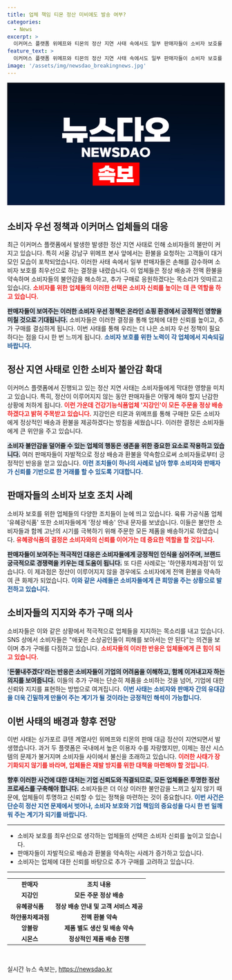 ```yaml
---
title: 업체 책임 티몬 정산 미비에도 발송 여부?
categories:
  - News
excerpt: >
  이커머스 플랫폼 위메프와 티몬의 정산 지연 사태 속에서도 일부 판매자들이 소비자 보호를 위해 정상 배송과 전액 환불을 약속했다. 소비자들은 이러한 결정에 응원의 메시지를 보내며 추가 구매를 통한 지원 의사를 밝혔고, 이목이 집중되고 있다.
feature_text: >
  이커머스 플랫폼 위메프와 티몬의 정산 지연 사태 속에서도 일부 판매자들이 소비자 보호를 위해 정상 배송과 전액 환불을 약속했다. 소비자들은 이러한 결정에 응원의 메시지를 보내며 추가 구매를 통한 지원 의사를 밝혔고, 이목이 집중되고 있다.
image: '/assets/img/newsdao_breakingnews.jpg'
---
```


<p><img src="/assets/img/newsdao_breakingnews.jpg" alt="firstkoreanews 속보" /></p>

<h2 data-ke-size="size26">소비자 우선 정책과 이커머스 업체들의 대응</h2>

<p data-ke-size="size16">최근 이커머스 플랫폼에서 발생한 발생한 정산 지연 사태로 인해 소비자들의 불만이 커지고 있습니다. 특히 서울 강남구 위메프 본사 앞에서는 환불을 요청하는 고객들이 대거 모인 모습이 포착되었습니다. 이러한 사태 속에서 일부 판매자들은 손해를 감수하며 소비자 보호를 최우선으로 하는 결정을 내렸습니다. 이 업체들은 정상 배송과 전액 환불을 약속하며 소비자들의 불안감을 해소하고, 추가 구매로 응원하겠다는 목소리가 잇따르고 있습니다. <b><span style="color: #ee2323;">소비자를 위한 업체들의 이러한 선택은 소비자 신뢰를 높이는 데 큰 역할을 하고 있습니다.</span></b></p>

<p data-ke-size="size16"><b><span style="background-color: #21538527;">판매자들이 보여주는 이러한 소비자 우선 정책은 온라인 쇼핑 환경에서 긍정적인 영향을 미칠 것으로 기대됩니다.</span></b> 소비자들은 이러한 결정을 통해 업체에 대한 신뢰를 높이고, 추가 구매를 결심하게 됩니다. 이번 사태를 통해 우리는 더 나은 소비자 우선 정책이 필요하다는 점을 다시 한 번 느끼게 됩니다. <b><span style="color: #1a5490;">소비자 보호를 위한 노력이 각 업체에서 지속되길 바랍니다.</span></b></p>

<h2 data-ke-size="size26">정산 지연 사태로 인한 소비자 불안감 확대</h2>

<p data-ke-size="size16">이커머스 플랫폼에서 진행되고 있는 정산 지연 사태는 소비자들에게 막대한 영향을 미치고 있습니다. 특히, 정산이 이루어지지 않는 동안 판매자들은 어떻게 해야 할지 난감한 상황에 처하게 됩니다. <b><span style="color: #ee2323;">이런 가운데 건강기능식품업체 '지강인'이 모든 주문을 정상 배송하겠다고 밝혀 주목받고 있습니다.</span></b> 지강인은 티몬과 위메프를 통해 구매한 모든 소비자에게 정상적인 배송과 환불을 제공하겠다는 방침을 세웠습니다. 이러한 결정은 소비자들에게 큰 위안을 주고 있습니다.</p>

<p data-ke-size="size16"><b><span style="background-color: #21538527;">소비자 불안감을 덜어줄 수 있는 업체의 행동은 생존을 위한 중요한 요소로 작용하고 있습니다.</span></b> 여러 판매자들이 자발적으로 정상 배송과 환불을 약속함으로써 소비자들로부터 긍정적인 반응을 얻고 있습니다. <b><span style="color: #1a5490;">이런 조치들이 하나의 사례로 남아 향후 소비자와 판매자가 신뢰를 기반으로 한 거래를 할 수 있도록 기대합니다.</span></b></p>

<h2 data-ke-size="size26">판매자들의 소비자 보호 조치 사례</h2>

<p data-ke-size="size16">소비자 보호를 위한 업체들의 다양한 조치들이 눈에 띄고 있습니다. 육류 가공식품 업체 '유혜광식품' 또한 소비자들에게 '정상 배송' 안내 문자를 보냈습니다. 이들은 불안한 소비자들과 함께 고난의 시기를 극복하기 위해 주문한 모든 제품을 배송하기로 하였습니다. <b><span style="color: #ee2323;">유혜광식품의 결정은 소비자와의 신뢰를 이어가는 데 중요한 역할을 할 것입니다.</span></b></p>

<p data-ke-size="size16"><b><span style="background-color: #21538527;">판매자들이 보여주는 적극적인 대응은 소비자들에게 긍정적인 인식을 심어주며, 브랜드 궁극적으로 경쟁력을 키우는 데 도움이 됩니다.</span></b> 또 다른 사례로는 '하얀풍차제과점'이 있습니다. 이 제과점은 정산이 이루어지지 않을 경우에도 소비자에게 전액 환불을 약속하여 큰 화제가 되었습니다. <b><span style="color: #1a5490;">이와 같은 사례들은 소비자들에게 큰 희망을 주는 상황으로 발전하고 있습니다.</span></b></p>

<h2 data-ke-size="size26">소비자들의 지지와 추가 구매 의사</h2>

<p data-ke-size="size16">소비자들은 이와 같은 상황에서 적극적으로 업체들을 지지하는 목소리를 내고 있습니다. SNS 상에서 소비자들은 "애꿎은 소상공인들이 피해를 보아서는 안 된다"는 의견을 보이며 추가 구매를 다짐하고 있습니다. <b><span style="color: #ee2323;">소비자들의 이러한 반응은 업체들에게 큰 힘이 되고 있습니다.</span></b></p>

<p data-ke-size="size16"><b><span style="background-color: #21538527;">'돈쭐내주겠다'라는 반응은 소비자들이 기업의 어려움을 이해하고, 함께 이겨내고자 하는 의지를 보여줍니다.</span></b> 이들의 추가 구매는 단순히 제품을 소비하는 것을 넘어, 기업에 대한 신뢰와 지지를 표현하는 방법으로 여겨집니다. <b><span style="color: #1a5490;">이번 사태는 소비자와 판매자 간의 유대감을 더욱 긴밀하게 만들어 주는 계기가 될 것이라는 긍정적인 해석이 가능합니다.</span></b></p>

<h2 data-ke-size="size26">이번 사태의 배경과 향후 전망</h2>

<p data-ke-size="size16">이번 사태는 싱가포르 큐텐 계열사인 위메프와 티몬의 판매 대금 정산이 지연되면서 발생했습니다. 과거 두 플랫폼은 국내에서 높은 이용자 수를 자랑했지만, 이제는 정산 시스템의 문제가 불거지며 소비자들 사이에서 불신을 초래하고 있습니다. <b><span style="color: #ee2323;">이러한 사태가 장기화되지 않기를 바라며, 업체들은 재발 방지를 위한 대책을 마련해야 할 것입니다.</span></b></p>

<p data-ke-size="size16"><b><span style="background-color: #21538527;">향후 이러한 사건에 대한 대처는 기업 신뢰도와 직결되므로, 모든 업체들은 투명한 정산 프로세스를 구축해야 합니다.</span></b> 소비자들은 더 이상 이러한 불안감을 느끼고 싶지 않기 때문에, 업체들이 투명하고 신뢰할 수 있는 정책을 마련하는 것이 중요합니다. <b><span style="color: #1a5490;">이번 사건은 단순히 정산 지연 문제에서 벗어나, 소비자 보호와 기업 책임의 중요성을 다시 한 번 일깨워 주는 계기가 되기를 바랍니다.</span></b></p>

<hr>

<ul>
    <li> 소비자 보호를 최우선으로 생각하는 업체들의 선택은 소비자 신뢰를 높이고 있습니다.</li>
    <li> 판매자들이 자발적으로 배송과 환불을 약속하는 사례가 증가하고 있습니다.</li>
    <li> 소비자는 업체에 대한 신뢰를 바탕으로 추가 구매를 고려하고 있습니다.</li>
</ul>

<hr>

<table style="width: 100%">
    <tbody>
        <tr>
            <td style="text-align: center; height: 17px;"><b>판매자</b></td>
            <td style="text-align: center; height: 17px;"><b>조치 내용</b></td>
        </tr>
        <tr>
            <td style="text-align: center; height: 17px;"><b>지강인</b></td>
            <td style="text-align: center; height: 17px;"><b>모든 주문 정상 배송</b></td>
        </tr>
        <tr>
            <td style="text-align: center; height: 17px;"><b>유혜광식품</b></td>
            <td style="text-align: center; height: 17px;"><b>정상 배송 안내 및 고객 서비스 제공</b></td>
        </tr>
        <tr>
            <td style="text-align: center; height: 17px;"><b>하얀풍차제과점</b></td>
            <td style="text-align: center; height: 17px;"><b>전액 환불 약속</b></td>
        </tr>
        <tr>
            <td style="text-align: center; height: 17px;"><b>앙블랑</b></td>
            <td style="text-align: center; height: 17px;"><b>제품 별도 생산 및 배송 약속</b></td>
        </tr>
        <tr>
            <td style="text-align: center; height: 17px;"><b>시몬스</b></td>
            <td style="text-align: center; height: 17px;"><b>정상적인 제품 배송 진행</b></td>
        </tr>
    </tbody>
</table>

<p data-ke-size="size16">&nbsp;</p>
실시간 뉴스 속보는, <a href="https://newsdao.kr" rel="dofollow">https://newsdao.kr</a>


